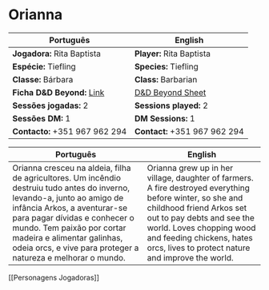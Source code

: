 # Orianna

| Português | English |
|-----------|---------|
| **Jogadora:** Rita Baptista | **Player:** Rita Baptista |
| **Espécie:** Tiefling | **Species:** Tiefling |
| **Classe:** Bárbara | **Class:** Barbarian |
| **Ficha D&D Beyond:** [Link](https://www.dndbeyond.com/characters/139775283) | [D&D Beyond Sheet](https://www.dndbeyond.com/characters/139775283) |
| **Sessões jogadas:** 2 | **Sessions played:** 2 |
| **Sessões DM:** 1 | **DM Sessions:** 1 |
| **Contacto:** +351 967 962 294 | **Contact:** +351 967 962 294 |

| Português | English |
|-----------|---------|
| Orianna cresceu na aldeia, filha de agricultores. Um incêndio destruiu tudo antes do inverno, levando-a, junto ao amigo de infância Arkos, a aventurar-se para pagar dívidas e conhecer o mundo. Tem paixão por cortar madeira e alimentar galinhas, odeia orcs, e vive para proteger a natureza e melhorar o mundo. | Orianna grew up in her village, daughter of farmers. A fire destroyed everything before winter, so she and childhood friend Arkos set out to pay debts and see the world. Loves chopping wood and feeding chickens, hates orcs, lives to protect nature and improve the world. |

[[Personagens Jogadoras]]
